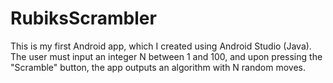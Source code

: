 # RubiksScrambler
This is my first Android app, which I created using Android Studio (Java). The user must input an integer N between 1 and 100, and upon pressing the "Scramble" button, the app outputs an algorithm with N random moves.
